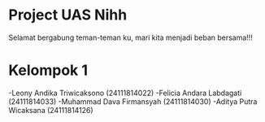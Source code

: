 # Project UAS Nihh

Selamat bergabung teman-teman ku, mari kita menjadi beban bersama!!!

# Kelompok 1
-Leony Andika Triwicaksono (24111814022)
-Felicia Andara Labdagati (24111814033)
-Muhammad Dava Firmansyah (24111814030)
-Aditya Putra Wicaksana (24111814126)
